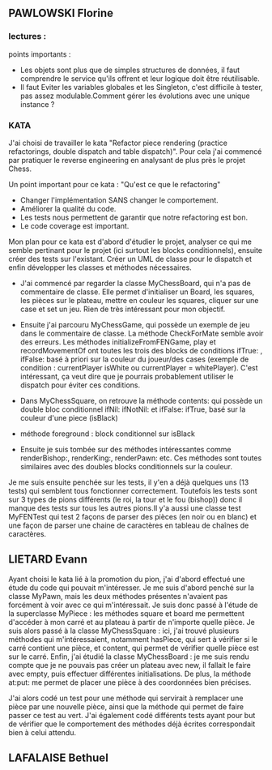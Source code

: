 ## PAWLOWSKI Florine 

### lectures :
points importants : 
  - Les objets sont plus que de simples structures de données, il faut comprendre le service qu'ils offrent et leur logique doit être réutilisable.
  - Il faut Eviter les variables globales et les Singleton, c'est difficile à tester, pas assez modulable.Comment gérer les évolutions avec une unique instance ?

### KATA
J'ai choisi de travailler le kata "Refactor piece rendering (practice refactorings, double dispatch and table dispatch)". 
Pour cela j'ai commencé par pratiquer le reverse engineering en analysant de plus près le projet Chess. 

Un point important pour ce kata : "Qu'est ce que le refactoring"
- Changer l'implémentation SANS changer le comportement.
- Améliorer la qualité du code.
- Les tests nous permettent de garantir que notre refactoring est bon.
- Le code coverage est important.

Mon plan pour ce kata est d'abord d'étudier le projet, analyser ce qui me semble pertinant pour le projet (ici surtout les blocks conditionnels), ensuite créer des tests sur l'existant. Créer un UML de classe pour le dispatch et enfin développer les classes et méthodes nécessaires. 
  
- J'ai commencé par regarder la classe MyChessBoard, qui n'a pas de commentaire de classe. Elle permet d'initialiser un Board, les squares, les pièces sur le plateau, mettre en couleur les squares, cliquer sur une case et set un jeu. 
Rien de très intéressant pour mon objectif. 

- Ensuite j'ai parcouru MyChessGame, qui possède un exemple de jeu dans le commentaire de classe. La méthode CheckForMate semble avoir des erreurs. 
Les méthodes initializeFromFENGame, play et recordMovementOf ont toutes les trois des blocks de conditions ifTrue: , ifFalse: basé à priori sur la couleur du joueur/des cases (exemple de condition : currentPlayer isWhite ou currentPlayer = whitePlayer). 
C'est intéressant, ça veut dire que je pourrais probablement utiliser le dispatch pour éviter ces conditions. 

- Dans MyChessSquare, on retrouve la méthode contents: qui possède un double bloc conditionnel ifNil: ifNotNil: et ifFalse: ifTrue, basé sur la couleur d'une piece (isBlack) 
- méthode foreground : block conditionnel sur isBlack

- Ensuite je suis tombée sur des méthodes intéressantes comme renderBishop:, renderKing:, renderPawn: etc. Ces méthodes sont toutes similaires avec des doubles blocks conditionnels sur la couleur.

Je me suis ensuite penchée sur les tests, il y'en a déjà quelques uns (13 tests) qui semblent tous fonctionner correctement. 
Toutefois les tests sont sur 3 types de pions différents (le roi, la tour et le fou (bishop)) donc il manque des tests sur tous les autres pions.Il y'a aussi une classe test MyFENTest qui test 2 façons de parser des pièces (en noir ou en blanc) et une façon de parser une chaine de caractères en tableau de chaînes de caractères. 
  



## LIETARD Evann 
Ayant choisi le kata lié à la promotion du pion, j'ai d'abord effectué une étude du code qui pouvait m'intéresser.
Je me suis d'abord penché sur la classe MyPawn, mais les deux méthodes présentes n'avaient pas forcément à voir avec ce qui m'intéressait.
Je suis donc passé à l'étude de la superclasse MyPiece : les méthodes square et board me permettent d'accéder à mon carré et au plateau à partir de n'importe quelle pièce.
Je suis alors passé à la classe MyChessSquare : ici, j'ai trouvé plusieurs méthodes qui m'intéressaient, notamment hasPiece, qui sert à vérifier si le carré contient une pièce, et content, qui permet de vérifier quelle pièce est sur le carré.
Enfin, j'ai étudié la classe MyChessBoard : je me suis rendu compte que je ne pouvais pas créer un plateau avec new, il fallait le faire avec empty, puis effectuer différentes initialisations. De plus, la méthode at:put: me permet de placer une pièce à des coordonnées bien précises.

J'ai alors codé un test pour une méthode qui servirait à remplacer une pièce par une nouvelle pièce, ainsi que la méthode qui permet de faire passer ce test au vert.
J'ai également codé différents tests ayant pour but de vérifier que le comportement des méthodes déjà écrites correspondait bien à celui attendu.



## LAFALAISE Bethuel
